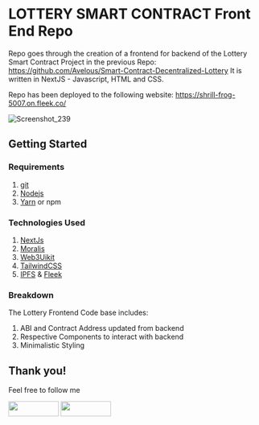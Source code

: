 # LOTTERY SMART CONTRACT Front End Repo

Repo goes through the creation of a frontend for backend of the Lottery Smart Contract Project in the previous Repo: https://github.com/Avelous/Smart-Contract-Decentralized-Lottery
It is written in NextJS - Javascript, HTML and CSS. 

Repo has been deployed to the following website: https://shrill-frog-5007.on.fleek.co/

![Screenshot_239](https://user-images.githubusercontent.com/86206128/182136124-aabcaac5-60eb-48c4-bcd8-1e8a6670fdf2.png)


## Getting Started

### Requirements

1. [git](https://git-scm.com/book/en/v2/Getting-Started-Installing-Git)
2. [Nodejs](https://nodejs.org/en/)
3. [Yarn](https://yarnpkg.com/getting-started/install) or npm

### Technologies Used

1. [NextJs](https://nextjs.org/)
2. [Moralis](https://github.com/MoralisWeb3/react-moralis)
3. [Web3Uikit](https://github.com/web3ui/web3uikit)
4. [TailwindCSS](https://tailwindcss.com/)
5. [IPFS](https://ipfs.io) & [Fleek](https://fleek.co/)

### Breakdown

The Lottery Frontend Code base includes:
1. ABI and Contract Address updated from backend
2. Respective Components to interact with backend
3. Minimalistic Styling

## Thank you!
Feel free to follow me

<a href="https://twitter.com/Av3lous"><img src="https://user-images.githubusercontent.com/86206128/182034124-9de8fc5b-0f4a-48b6-9a37-c2e2a0c9f8e8.svg" width="100" height="30"></a> <a href="https://www.linkedin.com/in/avelous"><img src="https://user-images.githubusercontent.com/86206128/182034127-826b3d79-4904-41e0-8897-e418973be00c.svg" width="100" height="30"></a>